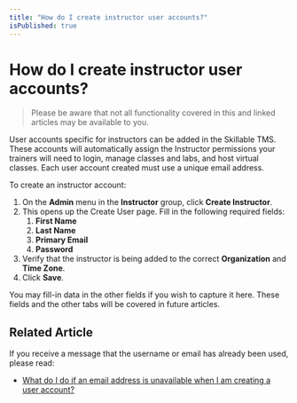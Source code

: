 ```yaml
---
title: "How do I create instructor user accounts?"
isPublished: true
---
```


# How do I create instructor user accounts?

> Please be aware that not all functionality covered in this and linked articles may be available to you.

User accounts specific for instructors can be added in the Skillable TMS. These accounts will automatically assign the Instructor permissions your trainers will need to login, manage classes and labs, and host virtual classes. Each user account created must use a unique email address.

To create an instructor account:
1. On the **Admin** menu in the **Instructor** group, click **Create Instructor**. 
1. This opens up the Create User page. Fill in the following required fields: 
     1. **First Name** 
     1. **Last Name**
     1. **Primary Email**
     1. **Password**
1. Verify that the instructor is being added to the correct **Organization** and **Time Zone**. 
1. Click **Save**.

You may fill-in data in the other fields if you wish to capture it here. These fields and the other tabs will be covered in future articles.

## Related Article
If you receive a  message that the username or email has already been used, please read:

- [What do I do if an email address is unavailable when I am creating a user account?](../student-management/email-address-unavailable.md)
